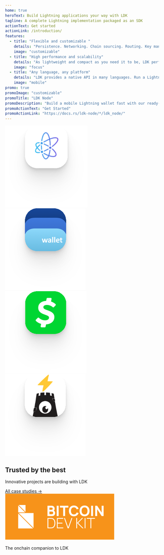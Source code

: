 ```yaml
---
home: true
heroText: Build Lightning applications your way with LDK
tagline: A complete Lightning implementation packaged as an SDK
actionText: Get started
actionLink: /introduction/
features:
  - title: "Flexible and customizable "
    details: "Persistence. Networking. Chain sourcing. Routing. Key management. You name it. LDK easily configures to your application’s needs."
    image: "customizable"
  - title: "High performance and scalability"
    details: "As lightweight and compact as you need it to be, LDK performs on small-footprint devices and scales in the cloud."
    image: "focus"
  - title: "Any language, any platform"
    details: "LDK provides a native API in many languages. Run a Lightning node in any environment, including mobile phones, web browsers, HSMs, LSPs, or your existing infrastructure."
    image: "mobile"
promo: true
promoImage: "customizable"
promoTitle: "LDK Node"
promoDescription: "Build a mobile Lightning wallet fast with our ready-to-go solution."
promoActionText: "Get Started"
promoActionLink: "https://docs.rs/ldk-node/*/ldk_node/"
---
```


<div class="case-studies">
  <div class="case-studies-inner">
    <div class="logo-wrapper">
      <img src="./assets/atomicdex.svg" />
      <img src="./assets/bluewallet.svg" />
      <img src="./assets/cashapp.svg" />
      <img src="./assets/teos.svg" />
    </div>
    <div>
      <h2>Trusted by the best</h2>
      <p class="description">Innovative projects are building with LDK</p>
      <a href="/case-studies/">All case studies -></a>
    </div>
  </div>
</div>

<div class="cross-promo">
  <div class="cross-promo-inner">
    <a href="https://bitcoindevkit.org/"><img src="./assets/bdk-logo.svg" /></a>
    <div class="divider"></div>
    <p class="cross-promo-description">The onchain companion to LDK</p>
  </div>
</div>
